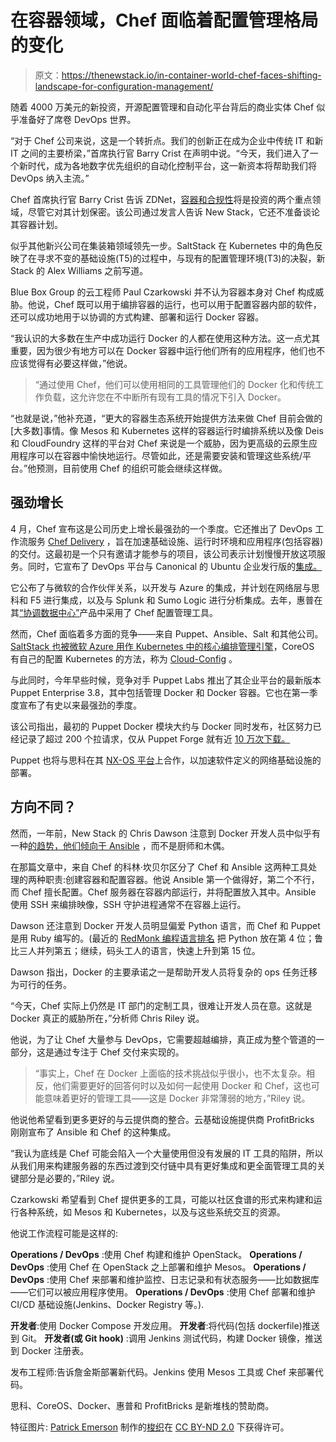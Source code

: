 # 在容器领域，Chef 面临着配置管理格局的变化

> 原文：<https://thenewstack.io/in-container-world-chef-faces-shifting-landscape-for-configuration-management/>

随着 4000 万美元的新投资，开源配置管理和自动化平台背后的商业实体 Chef 似乎准备好了席卷 DevOps 世界。

“对于 Chef 公司来说，这是一个转折点。我们的创新正在成为企业中传统 IT 和新 IT 之间的主要桥梁，”首席执行官 Barry Crist 在声明中说。“今天，我们进入了一个新时代，成为各地数字优先组织的自动化控制平台，这一新资本将帮助我们将 DevOps 纳入主流。”

Chef 首席执行官 Barry Crist 告诉 ZDNet，[容器和合规性](https://www.zdnet.com/article/devops-firm-chef-rustles-up-40m-to-feed-container-focus-and-expansion-plans/)将是投资的两个重点领域，尽管它对其计划保密。该公司通过发言人告诉 New Stack，它还不准备谈论其容器计划。

似乎其他新兴公司在集装箱领域领先一步。SaltStack 在 Kubernetes 中的角色反映了在寻求不变的基础设施(T5)的过程中，与现有的配置管理环境(T3)的决裂，新 Stack 的 Alex Williams 之前写道。

Blue Box Group 的云工程师 Paul Czarkowski 并不认为容器本身对 Chef 构成威胁。他说，Chef 既可以用于编排容器的运行，也可以用于配置容器内部的软件，还可以成功地用于以协调的方式构建、部署和运行 Docker 容器。

“我认识的大多数在生产中成功运行 Docker 的人都在使用这种方法。这一点尤其重要，因为很少有地方可以在 Docker 容器中运行他们所有的应用程序，他们也不应该觉得有必要这样做，”他说。

> “通过使用 Chef，他们可以使用相同的工具管理他们的 Docker 化和传统工作负载，这允许您在不中断所有现有工具的情况下引入 Docker。

“也就是说，”他补充道，“更大的容器生态系统开始提供方法来做 Chef 目前会做的[大多数]事情。像 Mesos 和 Kubernetes 这样的容器运行时编排系统以及像 Deis 和 CloudFoundry 这样的平台对 Chef 来说是一个威胁，因为更高级的云原生应用程序可以在容器中愉快地运行。尽管如此，还是需要安装和管理这些系统/平台。”他预测，目前使用 Chef 的组织可能会继续这样做。

## 强劲增长

4 月，Chef 宣布这是公司历史上增长最强劲的一个季度。它还推出了 DevOps 工作流服务 [Chef Delivery](http://techcrunch.com/2015/04/01/chef-launches-chef-delivery-devops-workflow-service-for-the-enterprise/) ，旨在加速基础设施、运行时环境和应用程序(包括容器)的交付。这最初是一个只有邀请才能参与的项目，该公司表示计划慢慢开放这项服务。同时，它宣布了 DevOps 平台与 Canonical 的 Ubuntu 企业发行版的[集成。](https://www.zdnet.com/article/canonical-to-integrate-chef-devops-into-ubuntu/)

它公布了与微软的合作伙伴关系，以开发与 Azure 的集成，并计划在网络层与思科和 F5 进行集成，以及与 Splunk 和 Sumo Logic 进行分析集成。去年，惠普在其[“协调数据中心”](http://www.enterprisetech.com/2014/05/21/hp-orchestrates-datacenters-openstack-chef/)产品中采用了 Chef 配置管理工具。

然而，Chef 面临着多方面的竞争——来自 Puppet、Ansible、Salt 和其他公司。 [SaltStack 也被微软 Azure 用作 Kubernetes 中的核心编排管理引擎](https://thenewstack.io/saltstacks-big-role-in-google-kubernetes-and-why-immutable-infrastructure-makes-the-cloud-a-giant-computer/)，CoreOS 有自己的配置 Kubernetes 的方法，称为 [Cloud-Config](https://coreos.com/docs/cluster-management/setup/cloudinit-cloud-config/) 。

与此同时，今年早些时候，竞争对手 Puppet Labs 推出了其企业平台的最新版本 Puppet Enterprise 3.8，其中包括管理 Docker 和 Docker 容器。它也在第一季度宣布了有史以来最强劲的季度。

该公司指出，最初的 Puppet Docker 模块大约与 Docker 同时发布，社区努力已经记录了超过 200 个拉请求，仅从 Puppet Forge 就有近 [10 万次下载。](https://forge.puppetlabs.com/garethr/docker)

Puppet 也将与思科在其 [NX-OS 平台](http://www.fierceenterprisecommunications.com/story/cisco-boosts-sdn-strategy-puppet-automation-nexus-switches/2015-08-05)上合作，以加速软件定义的网络基础设施的部署。

## 方向不同？

然而，一年前，New Stack 的 Chris Dawson 注意到 Docker 开发人员中似乎有一种[的趋势，他们倾向于 Ansible](https://thenewstack.io/are-docker-users-migrating-to-ansible-and-away-from-puppet-and-chef/) ，而不是厨师和木偶。

在那篇文章中，来自 Chef 的科林·坎贝尔区分了 Chef 和 Ansible 这两种工具处理的两种职责:创建容器和配置容器。他说 Ansible 第一个做得好，第二个不行，而 Chef 擅长配置。Chef 服务器在容器内部运行，并将配置放入其中。Ansible 使用 SSH 来编排映像，SSH 守护进程通常不在容器上运行。

Dawson 还注意到 Docker 开发人员明显偏爱 Python 语言，而 Chef 和 Puppet 是用 Ruby 编写的。(最近的 [RedMonk 编程语言排名](http://redmonk.com/sogrady/2015/07/01/language-rankings-6-15/) 把 Python 放在第 4 位；鲁比三人并列第五；继续，码头工人的语言，快速上升到第 15 位。

Dawson 指出，Docker 的主要承诺之一是帮助开发人员将复杂的 ops 任务迁移为可行的任务。

“今天，Chef 实际上仍然是 IT 部门的定制工具，很难让开发人员在意。这就是 Docker 真正的威胁所在，”分析师 Chris Riley 说。

他说，为了让 Chef 大量参与 DevOps，它需要超越编排，真正成为整个管道的一部分，这是通过专注于 Chef 交付来实现的。

> “事实上，Chef 在 Docker 上面临的技术挑战似乎很小，也不太复杂。相反，他们需要更好的回答何时以及如何一起使用 Docker 和 Chef，这也可能意味着更好的管理工具——这是 Docker 非常薄弱的地方，”Riley 说。

他说他希望看到更多更好的与云提供商的整合。云基础设施提供商 ProfitBricks 刚刚宣布了 Ansible 和 Chef 的这种集成。

“我认为底线是 Chef 可能会陷入一个大量使用但没有发展的 IT 工具的陷阱，所以从我们用来构建服务器的东西过渡到交付链中具有更好集成和更全面管理工具的关键部分是必要的，”Riley 说。

Czarkowski 希望看到 Chef 提供更多的工具，可能以社区食谱的形式来构建和运行各种系统，如 Mesos 和 Kubernetes，以及与这些系统交互的资源。

他说工作流程可能是这样的:

**Operations / DevOps** :使用 Chef 构建和维护 OpenStack。
**Operations / DevOps** :使用 Chef 在 OpenStack 之上部署和维护 Mesos。
**Operations / DevOps** :使用 Chef 来部署和维护监控、日志记录和有状态服务——比如数据库——它们可以被应用程序使用。
**Operations / DevOps** :使用 Chef 部署和维护 CI/CD 基础设施(Jenkins、Docker Registry 等。).

**开发者**:使用 Docker Compose 开发应用。
**开发者**:将代码(包括 dockerfile)推送到 Git。
**开发者(或 Git hook)** :调用 Jenkins 测试代码，构建 Docker 镜像，推送到 Docker 注册表。

发布工程师:告诉詹金斯部署新代码。Jenkins 使用 Mesos 工具或 Chef 来部署代码。

思科、CoreOS、Docker、惠普和 ProfitBricks 是新堆栈的赞助商。

特征图片: [Patrick Emerson](https://www.flickr.com/photos/kansasphoto/) 制作的[梭织](https://www.flickr.com/photos/kansasphoto/4682126666/in/photolist-88K88Q-bS7SWp-c1RiB5-4CGEb-nYuE4A-dZc21E-Tk5Bf-kZtKo-o5Lbiz-5pnHHs-ojrwjj-57mibP-5rCjjT-5pZZ4s-rykL7Y-2fw6sG-c1KHKq-oLCz5-dYMs1i-9u3TG9-7QiKjC-7QfoWB-HaBPH-2fw6rd-okqcqb-9tZRPc-cuaZj-MzvQV-dYMvgM-FR9ZK-o781aG-5AcCbs-iat43T-inuyhn-o4967d-6VNKXh-6wh6KX-kmBbWx-8pAZ3N-6cwnrY-fQhQb9-6qUYz-asNixR-qF6yX-7rLrWp-ceRpr-iRpH6N-DPXTs-ef6WRN-64QzZn)在 [CC BY-ND 2.0](https://creativecommons.org/licenses/by-nd/2.0/) 下获得许可。

<svg xmlns:xlink="http://www.w3.org/1999/xlink" viewBox="0 0 68 31" version="1.1"><title>Group</title> <desc>Created with Sketch.</desc></svg>